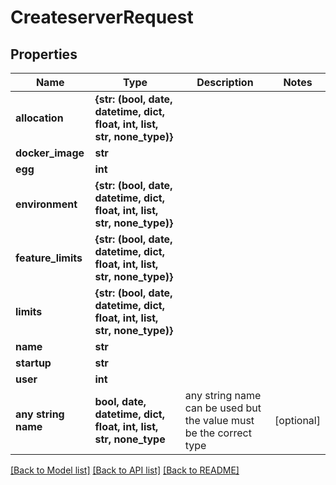 # CreateserverRequest


## Properties
Name | Type | Description | Notes
------------ | ------------- | ------------- | -------------
**allocation** | **{str: (bool, date, datetime, dict, float, int, list, str, none_type)}** |  | 
**docker_image** | **str** |  | 
**egg** | **int** |  | 
**environment** | **{str: (bool, date, datetime, dict, float, int, list, str, none_type)}** |  | 
**feature_limits** | **{str: (bool, date, datetime, dict, float, int, list, str, none_type)}** |  | 
**limits** | **{str: (bool, date, datetime, dict, float, int, list, str, none_type)}** |  | 
**name** | **str** |  | 
**startup** | **str** |  | 
**user** | **int** |  | 
**any string name** | **bool, date, datetime, dict, float, int, list, str, none_type** | any string name can be used but the value must be the correct type | [optional]

[[Back to Model list]](../README.md#documentation-for-models) [[Back to API list]](../README.md#documentation-for-api-endpoints) [[Back to README]](../README.md)


